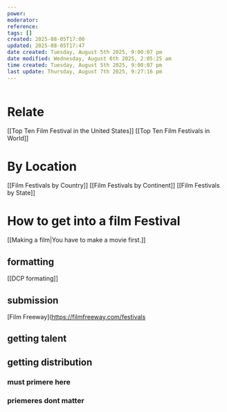 ```yaml
---
power: 
moderator:
reference:
tags: []
created: 2025-08-05T17:00
updated: 2025-08-05T17:47
date created: Tuesday, August 5th 2025, 9:00:07 pm
date modified: Wednesday, August 6th 2025, 2:05:25 am
time created: Tuesday, August 5th 2025, 9:00:07 pm
last update: Thursday, August 7th 2025, 9:27:16 pm
---
```

```table-of-contents
```
# Relate
[[Top Ten Film Festival in the United States]]
[[Top Ten Film Festivals in World]]

# By Location
[[Film Festivals by Country]]
[[Film Festivals by Continent]]
[[Film Festivals by State]]
# How to get into a film Festival
[[Making a film|You have to make a movie first.]]
## formatting
[[DCP formating]]
## submission
[Film Freeway](https://filmfreeway.com/festivals
## getting talent

## getting distribution

### must primere here
### priemeres dont matter

